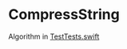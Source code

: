 # CompressString

Algorithm in [TestTests.swift](https://github.com/diegodossantos95/CompressString/blob/master/TestTests/TestTests.swift)
